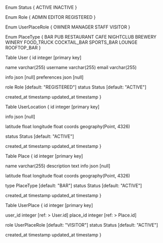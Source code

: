 Enum Status {
  ACTIVE
  INACTIVE
}

Enum Role {
  ADMIN
  EDITOR
  REGISTERED
}

Enum UserPlaceRole {
  OWNER
  MANAGER
  STAFF
  VISITOR
}

Enum PlaceType {
  BAR
  PUB
  RESTAURANT
  CAFE
  NIGHTCLUB
  BREWERY
  WINERY
  FOOD_TRUCK
  COCKTAIL_BAR
  SPORTS_BAR
  LOUNGE
  ROOFTOP_BAR
}

Table User {
  id integer [primary key]

  name varchar(255)
  username varchar(255) 
  email varchar(255)

  info json [null]
  preferences json [null]

  role Role [default: "REGISTERED"]
  status Status [default: "ACTIVE"]
  
  created_at timestamp
  updated_at timestamp
}

Table UserLocation {
  id integer [primary key]

  info json [null]

  latitude float
  longitude float 
  coords geography(Point, 4326)

  status Status [default: "ACTIVE"] 

  created_at timestamp
  updated_at timestamp
}


Table Place {
  id integer [primary key]

  name varchar(255) 
  description text
  info json [null]

  latitude float
  longitude float 
  coords geography(Point, 4326)

  type PlaceType [default: "BAR"]
  status Status [default: "ACTIVE"] 

  created_at timestamp 
  updated_at timestamp
}

Table UserPlace {
  id integer [primary key]

  user_id integer [ref: > User.id]
  place_id integer [ref: > Place.id]

  role UserPlaceRole [default: "VISITOR"]
  status Status [default: "ACTIVE"] 

  created_at timestamp
  updated_at timestamp
}


